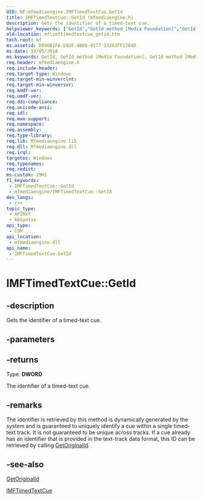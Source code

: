```yaml
---
UID: NF:mfmediaengine.IMFTimedTextCue.GetId
title: IMFTimedTextCue::GetId (mfmediaengine.h)
description: Gets the identifier of a timed-text cue.
helpviewer_keywords: ["GetId","GetId method [Media Foundation]","GetId method [Media Foundation]","IMFTimedTextCue interface","IMFTimedTextCue interface [Media Foundation]","GetId method","IMFTimedTextCue.GetId","IMFTimedTextCue::GetId","mf.imftimedtextcue_getid","mfmediaengine/IMFTimedTextCue::GetId"]
old-location: mf\imftimedtextcue_getid.htm
tech.root: mf
ms.assetid: D096B1FA-E92F-4B09-9177-13203FF1704D
ms.date: 12/05/2018
ms.keywords: GetId, GetId method [Media Foundation], GetId method [Media Foundation],IMFTimedTextCue interface, IMFTimedTextCue interface [Media Foundation],GetId method, IMFTimedTextCue.GetId, IMFTimedTextCue::GetId, mf.imftimedtextcue_getid, mfmediaengine/IMFTimedTextCue::GetId
req.header: mfmediaengine.h
req.include-header: 
req.target-type: Windows
req.target-min-winverclnt: 
req.target-min-winversvr: 
req.kmdf-ver: 
req.umdf-ver: 
req.ddi-compliance: 
req.unicode-ansi: 
req.idl: 
req.max-support: 
req.namespace: 
req.assembly: 
req.type-library: 
req.lib: Mfmediaengine.lib
req.dll: Mfmediaengine.dll
req.irql: 
targetos: Windows
req.typenames: 
req.redist: 
ms.custom: 19H1
f1_keywords:
 - IMFTimedTextCue::GetId
 - mfmediaengine/IMFTimedTextCue::GetId
dev_langs:
 - c++
topic_type:
 - APIRef
 - kbSyntax
api_type:
 - COM
api_location:
 - mfmediaengine.dll
api_name:
 - IMFTimedTextCue.GetId
---
```


# IMFTimedTextCue::GetId


## -description

Gets the identifier of a timed-text cue.

## -parameters

## -returns

Type: <b>DWORD
</b>

The identifier of a timed-text cue.

## -remarks

The identifier is retrieved by this method is dynamically generated by the system and is guaranteed to uniquely identify a cue within a single timed-text track. It is not guaranteed to be unique across tracks. If a cue already has an identifier that is provided in the text-track data format, this ID can be retrieved by calling <a href="https://docs.microsoft.com/windows/desktop/api/mfmediaengine/nf-mfmediaengine-imftimedtextcue-getoriginalid">GetOriginalId</a>.

## -see-also

<a href="https://docs.microsoft.com/windows/desktop/api/mfmediaengine/nf-mfmediaengine-imftimedtextcue-getoriginalid">GetOriginalId</a>



<a href="https://docs.microsoft.com/windows/desktop/api/mfmediaengine/nn-mfmediaengine-imftimedtextcue">IMFTimedTextCue</a>

